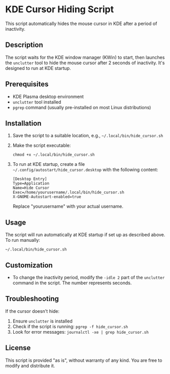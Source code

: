 # KDE Cursor Hiding Script

This script automatically hides the mouse cursor in KDE after a period of inactivity.

## Description

The script waits for the KDE window manager (KWin) to start, then launches the `unclutter` tool to hide the mouse cursor after 2 seconds of inactivity. It's designed to run at KDE startup.

## Prerequisites

- KDE Plasma desktop environment
- `unclutter` tool installed
- `pgrep` command (usually pre-installed on most Linux distributions)

## Installation

1. Save the script to a suitable location, e.g., `~/.local/bin/hide_cursor.sh`

2. Make the script executable:
   ```
   chmod +x ~/.local/bin/hide_cursor.sh
   ```

3. To run at KDE startup, create a file `~/.config/autostart/hide_cursor.desktop` with the following content:
   ```
   [Desktop Entry]
   Type=Application
   Name=Hide Cursor
   Exec=/home/yourusername/.local/bin/hide_cursor.sh
   X-GNOME-Autostart-enabled=true
   ```
   Replace "yourusername" with your actual username.

## Usage

The script will run automatically at KDE startup if set up as described above. To run manually:

```
~/.local/bin/hide_cursor.sh
```

## Customization

- To change the inactivity period, modify the `-idle 2` part of the `unclutter` command in the script. The number represents seconds.

## Troubleshooting

If the cursor doesn't hide:
1. Ensure `unclutter` is installed
2. Check if the script is running: `pgrep -f hide_cursor.sh`
3. Look for error messages: `journalctl -xe | grep hide_cursor.sh`

## License

This script is provided "as is", without warranty of any kind. You are free to modify and distribute it.
